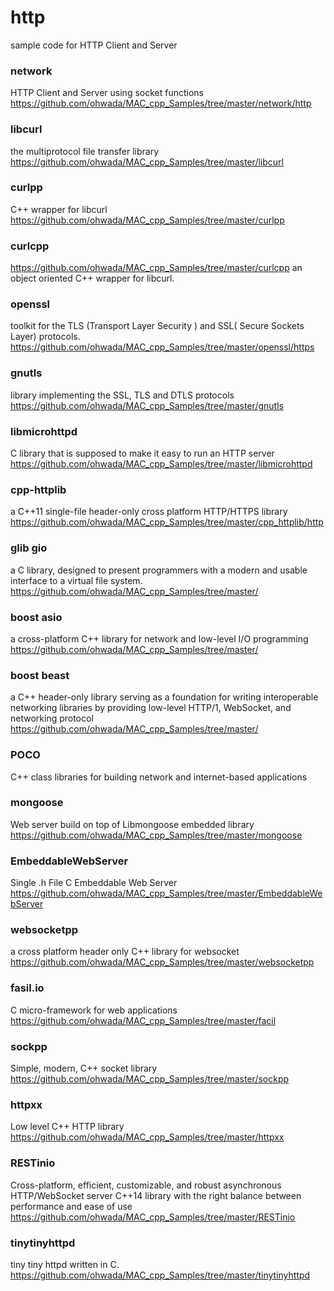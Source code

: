 http
===============

sample code for HTTP Client and Server <br/>

### network  
HTTP Client and Server  using socket functions   
https://github.com/ohwada/MAC_cpp_Samples/tree/master/network/http   

### libcurl  
the multiprotocol file transfer library  
https://github.com/ohwada/MAC_cpp_Samples/tree/master/libcurl 

### curlpp  
C++ wrapper for libcurl 
https://github.com/ohwada/MAC_cpp_Samples/tree/master/curlpp 

### curlcpp  
https://github.com/ohwada/MAC_cpp_Samples/tree/master/curlcpp
an object oriented C++ wrapper for libcurl. 

### openssl
toolkit for the TLS (Transport Layer Security )  and SSL( Secure Sockets Layer) protocols.  
https://github.com/ohwada/MAC_cpp_Samples/tree/master/openssl/https  

### gnutls  
library implementing the SSL, TLS and DTLS protocols 
https://github.com/ohwada/MAC_cpp_Samples/tree/master/gnutls   

### libmicrohttpd  
C library that is supposed to make it easy to run an HTTP server  
https://github.com/ohwada/MAC_cpp_Samples/tree/master/libmicrohttpd   

### cpp-httplib
a C++11 single-file header-only cross platform HTTP/HTTPS library    
https://github.com/ohwada/MAC_cpp_Samples/tree/master/cpp_httplib/http   

### glib gio
 a C library, designed to present programmers with a modern and usable interface to a virtual file system. 
https://github.com/ohwada/MAC_cpp_Samples/tree/master/

### boost asio
a cross-platform C++ library for network and low-level I/O programming 
https://github.com/ohwada/MAC_cpp_Samples/tree/master/

### boost beast
 a C++ header-only library serving as a foundation for writing interoperable networking libraries by providing low-level HTTP/1, WebSocket, and networking protocol 
https://github.com/ohwada/MAC_cpp_Samples/tree/master/

### POCO
C++ class libraries for building network and internet-based applications   

### mongoose
Web server build on top of Libmongoose embedded library
https://github.com/ohwada/MAC_cpp_Samples/tree/master/mongoose

### EmbeddableWebServer
Single .h File C Embeddable Web Server  
https://github.com/ohwada/MAC_cpp_Samples/tree/master/EmbeddableWebServer

### websocketpp
a cross platform header only C++ library for websocket
https://github.com/ohwada/MAC_cpp_Samples/tree/master/websocketpp

### fasil.io
C micro-framework for web applications  
https://github.com/ohwada/MAC_cpp_Samples/tree/master/facil

### sockpp
 Simple, modern, C++ socket library  
https://github.com/ohwada/MAC_cpp_Samples/tree/master/sockpp  

### httpxx 
 Low level C++ HTTP library  
https://github.com/ohwada/MAC_cpp_Samples/tree/master/httpxx  

### RESTinio  
Cross-platform, efficient, customizable, and robust asynchronous HTTP/WebSocket server C++14 library with the right balance between performance and ease of use  
https://github.com/ohwada/MAC_cpp_Samples/tree/master/RESTinio  

### tinytinyhttpd  
tiny tiny httpd written in C.    
https://github.com/ohwada/MAC_cpp_Samples/tree/master/tinytinyhttpd  
